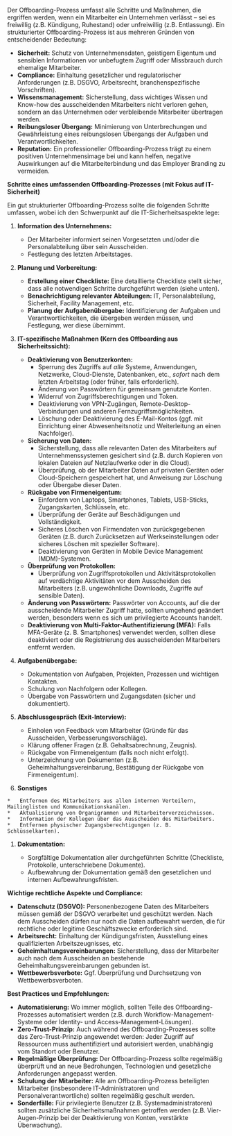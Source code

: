 Der Offboarding-Prozess umfasst alle Schritte und Maßnahmen, die ergriffen werden, wenn ein Mitarbeiter ein Unternehmen verlässt – sei es freiwillig (z.B. Kündigung, Ruhestand) oder unfreiwillig (z.B. Entlassung). Ein strukturierter Offboarding-Prozess ist aus mehreren Gründen von entscheidender Bedeutung:

- **Sicherheit:** Schutz von Unternehmensdaten, geistigem Eigentum und sensiblen Informationen vor unbefugtem Zugriff oder Missbrauch durch ehemalige Mitarbeiter.
- **Compliance:** Einhaltung gesetzlicher und regulatorischer Anforderungen (z.B. DSGVO, Arbeitsrecht, branchenspezifische Vorschriften).
- **Wissensmanagement:** Sicherstellung, dass wichtiges Wissen und Know-how des ausscheidenden Mitarbeiters nicht verloren gehen, sondern an das Unternehmen oder verbleibende Mitarbeiter übertragen werden.
- **Reibungsloser Übergang:** Minimierung von Unterbrechungen und Gewährleistung eines reibungslosen Übergangs der Aufgaben und Verantwortlichkeiten.
- **Reputation:** Ein professioneller Offboarding-Prozess trägt zu einem positiven Unternehmensimage bei und kann helfen, negative Auswirkungen auf die Mitarbeiterbindung und das Employer Branding zu vermeiden.

**Schritte eines umfassenden Offboarding-Prozesses (mit Fokus auf IT-Sicherheit)**

Ein gut strukturierter Offboarding-Prozess sollte die folgenden Schritte umfassen, wobei ich den Schwerpunkt auf die IT-Sicherheitsaspekte lege:

1. **Information des Unternehmens:**
    
    - Der Mitarbeiter informiert seinen Vorgesetzten und/oder die Personalabteilung über sein Ausscheiden.
    - Festlegung des letzten Arbeitstages.
2. **Planung und Vorbereitung:**
    
    - **Erstellung einer Checkliste:** Eine detaillierte Checkliste stellt sicher, dass alle notwendigen Schritte durchgeführt werden (siehe unten).
    - **Benachrichtigung relevanter Abteilungen:** IT, Personalabteilung, Sicherheit, Facility Management, etc.
    - **Planung der Aufgabenübergabe:** Identifizierung der Aufgaben und Verantwortlichkeiten, die übergeben werden müssen, und Festlegung, wer diese übernimmt.
3. **IT-spezifische Maßnahmen (Kern des Offboarding aus Sicherheitssicht):**
    
    - **Deaktivierung von Benutzerkonten:**
        - Sperrung des Zugriffs auf _alle_ Systeme, Anwendungen, Netzwerke, Cloud-Dienste, Datenbanken, etc., _sofort_ nach dem letzten Arbeitstag (oder früher, falls erforderlich).
        - Änderung von Passwörtern für gemeinsam genutzte Konten.
        - Widerruf von Zugriffsberechtigungen und Token.
        - Deaktivierung von VPN-Zugängen, Remote-Desktop-Verbindungen und anderen Fernzugriffsmöglichkeiten.
        - Löschung oder Deaktivierung des E-Mail-Kontos (ggf. mit Einrichtung einer Abwesenheitsnotiz und Weiterleitung an einen Nachfolger).
    - **Sicherung von Daten:**
        - Sicherstellung, dass alle relevanten Daten des Mitarbeiters auf Unternehmenssystemen gesichert sind (z.B. durch Kopieren von lokalen Dateien auf Netzlaufwerke oder in die Cloud).
        - Überprüfung, ob der Mitarbeiter Daten auf privaten Geräten oder Cloud-Speichern gespeichert hat, und Anweisung zur Löschung oder Übergabe dieser Daten.
    - **Rückgabe von Firmeneigentum:**
        - Einfordern von Laptops, Smartphones, Tablets, USB-Sticks, Zugangskarten, Schlüsseln, etc.
        - Überprüfung der Geräte auf Beschädigungen und Vollständigkeit.
        - Sicheres Löschen von Firmendaten von zurückgegebenen Geräten (z.B. durch Zurücksetzen auf Werkseinstellungen oder sicheres Löschen mit spezieller Software).
        - Deaktivierung von Geräten in Mobile Device Management (MDM)-Systemen.
    - **Überprüfung von Protokollen:**
        - Überprüfung von Zugriffsprotokollen und Aktivitätsprotokollen auf verdächtige Aktivitäten vor dem Ausscheiden des Mitarbeiters (z.B. ungewöhnliche Downloads, Zugriffe auf sensible Daten).
    - **Änderung von Passwörtern:** Passwörter von Accounts, auf die der ausscheidende Mitarbeiter Zugriff hatte, sollten umgehend geändert werden, besonders wenn es sich um privilegierte Accounts handelt.
    - **Deaktivierung von Multi-Faktor-Authentifizierung (MFA):** Falls MFA-Geräte (z. B. Smartphones) verwendet werden, sollten diese deaktiviert oder die Registrierung des ausscheidenden Mitarbeiters entfernt werden.
4. **Aufgabenübergabe:**
    
    - Dokumentation von Aufgaben, Projekten, Prozessen und wichtigen Kontakten.
    - Schulung von Nachfolgern oder Kollegen.
    - Übergabe von Passwörtern und Zugangsdaten (sicher und dokumentiert).
5. **Abschlussgespräch (Exit-Interview):**
    
    - Einholen von Feedback vom Mitarbeiter (Gründe für das Ausscheiden, Verbesserungsvorschläge).
    - Klärung offener Fragen (z.B. Gehaltsabrechnung, Zeugnis).
    - Rückgabe von Firmeneigentum (falls noch nicht erfolgt).
    - Unterzeichnung von Dokumenten (z.B. Geheimhaltungsvereinbarung, Bestätigung der Rückgabe von Firmeneigentum).
6. **Sonstiges**
    

```
*   Entfernen des Mitarbeiters aus allen internen Verteilern, Mailinglisten und Kommunikationskanälen.
*   Aktualisierung von Organigrammen und Mitarbeiterverzeichnissen.
*   Information der Kollegen über das Ausscheiden des Mitarbeiters.
*   Entfernen physischer Zugangsberechtigungen (z. B. Schlüsselkarten).
```

1. **Dokumentation:**
    
    - Sorgfältige Dokumentation aller durchgeführten Schritte (Checkliste, Protokolle, unterschriebene Dokumente).
    - Aufbewahrung der Dokumentation gemäß den gesetzlichen und internen Aufbewahrungsfristen.

**Wichtige rechtliche Aspekte und Compliance:**

- **Datenschutz (DSGVO):** Personenbezogene Daten des Mitarbeiters müssen gemäß der DSGVO verarbeitet und geschützt werden. Nach dem Ausscheiden dürfen nur noch die Daten aufbewahrt werden, die für rechtliche oder legitime Geschäftszwecke erforderlich sind.
- **Arbeitsrecht:** Einhaltung der Kündigungsfristen, Ausstellung eines qualifizierten Arbeitszeugnisses, etc.
- **Geheimhaltungsvereinbarungen:** Sicherstellung, dass der Mitarbeiter auch nach dem Ausscheiden an bestehende Geheimhaltungsvereinbarungen gebunden ist.
- **Wettbewerbsverbote:** Ggf. Überprüfung und Durchsetzung von Wettbewerbsverboten.

**Best Practices und Empfehlungen:**

- **Automatisierung:** Wo immer möglich, sollten Teile des Offboarding-Prozesses automatisiert werden (z.B. durch Workflow-Management-Systeme oder Identity- und Access-Management-Lösungen).
- **Zero-Trust-Prinzip:** Auch während des Offboarding-Prozesses sollte das Zero-Trust-Prinzip angewendet werden: Jeder Zugriff auf Ressourcen muss authentifiziert und autorisiert werden, unabhängig vom Standort oder Benutzer.
- **Regelmäßige Überprüfung:** Der Offboarding-Prozess sollte regelmäßig überprüft und an neue Bedrohungen, Technologien und gesetzliche Anforderungen angepasst werden.
- **Schulung der Mitarbeiter:** Alle am Offboarding-Prozess beteiligten Mitarbeiter (insbesondere IT-Administratoren und Personalverantwortliche) sollten regelmäßig geschult werden.
- **Sonderfälle:** Für privilegierte Benutzer (z.B. Systemadministratoren) sollten zusätzliche Sicherheitsmaßnahmen getroffen werden (z.B. Vier-Augen-Prinzip bei der Deaktivierung von Konten, verstärkte Überwachung).
